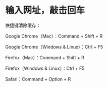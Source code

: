 # 输入网址，敲击回车

快捷键清除缓存：

Google Chrome（Mac）：Command + Shift + R

Google Chrome（Windows & Linux）：Ctrl + F5

Firefox（Mac）：Command + Shift + R

Firefox（Windows & Linux）：Ctrl + F5

Safari：Command + Option + R
